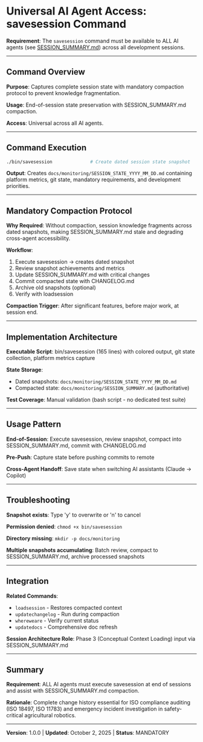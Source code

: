 # Universal AI Agent Access: savesession Command

**Requirement**: The `savesession` command must be available to ALL AI agents (see [SESSION_SUMMARY.md](../SESSION_SUMMARY.md#universal-ai-agents)) across all development sessions.

---

## Command Overview

**Purpose**: Captures complete session state with mandatory compaction protocol to prevent knowledge fragmentation.

**Usage**: End-of-session state preservation with SESSION_SUMMARY.md compaction.

**Access**: Universal across all AI agents.

---

## Command Execution

```bash
./bin/savesession              # Create dated session state snapshot
```

**Output**: Creates `docs/monitoring/SESSION_STATE_YYYY_MM_DD.md` containing platform metrics, git state, mandatory requirements, and development priorities.

---

## Mandatory Compaction Protocol

**Why Required**: Without compaction, session knowledge fragments across dated snapshots, making SESSION_SUMMARY.md stale and degrading cross-agent accessibility.

**Workflow**:
1. Execute savesession → creates dated snapshot
2. Review snapshot achievements and metrics
3. Update SESSION_SUMMARY.md with critical changes
4. Commit compacted state with CHANGELOG.md
5. Archive old snapshots (optional)
6. Verify with loadsession

**Compaction Trigger**: After significant features, before major work, at session end.

---

## Implementation Architecture

**Executable Script**: bin/savesession (165 lines) with colored output, git state collection, platform metrics capture

**State Storage**:
- Dated snapshots: `docs/monitoring/SESSION_STATE_YYYY_MM_DD.md`
- Compacted state: `docs/monitoring/SESSION_SUMMARY.md` (authoritative)

**Test Coverage**: Manual validation (bash script - no dedicated test suite)

---

## Usage Pattern

**End-of-Session**: Execute savesession, review snapshot, compact into SESSION_SUMMARY.md, commit with CHANGELOG.md

**Pre-Push**: Capture state before pushing commits to remote

**Cross-Agent Handoff**: Save state when switching AI assistants (Claude → Copilot)

---

## Troubleshooting

**Snapshot exists**: Type 'y' to overwrite or 'n' to cancel

**Permission denied**: `chmod +x bin/savesession`

**Directory missing**: `mkdir -p docs/monitoring`

**Multiple snapshots accumulating**: Batch review, compact to SESSION_SUMMARY.md, archive processed snapshots

---

## Integration

**Related Commands**:
- `loadsession` - Restores compacted context
- `updatechangelog` - Run during compaction
- `whereweare` - Verify current status
- `updatedocs` - Comprehensive doc refresh

**Session Architecture Role**: Phase 3 (Conceptual Context Loading) input via SESSION_SUMMARY.md

---

## Summary

**Requirement**: ALL AI agents must execute savesession at end of sessions and assist with SESSION_SUMMARY.md compaction.

**Rationale**: Complete change history essential for ISO compliance auditing (ISO 18497, ISO 11783) and emergency incident investigation in safety-critical agricultural robotics.

---

**Version**: 1.0.0 | **Updated**: October 2, 2025 | **Status**: MANDATORY
